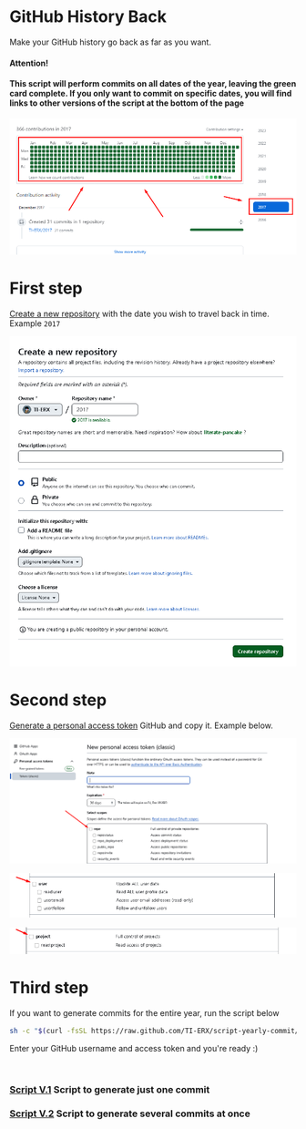 # GitHub History Back

Make your GitHub history go back as far as you want.

#### Attention!

#### This script will perform commits on all dates of the year, leaving the green card complete. If you only want to commit on specific dates, you will find links to other versions of the script at the bottom of the page

![image](IMG/year-commit.png)

# First step

[Create a new repository](https://github.com/new) with the date you wish to travel back in time. Example `2017`

![image](IMG/date-commit.png)

# Second step

[Generate a personal access token](https://github.com/settings/tokens/new) GitHub and copy it. Example below.

![image](IMG/psw-token-1.png)

![image](IMG/psw-token-2.png)

![image](IMG/psw-token-3.png)

# Third step

If you want to generate commits for the entire year, run the script below

```bash
sh -c "$(curl -fsSL https://raw.github.com/TI-ERX/script-yearly-commit/master/index.sh)"
```

Enter your GitHub username and access token and you're ready :)

<br>

### [Script V.1](https://github.com/TI-ERX/script-only-commit) Script to generate just one commit

### [Script V.2](https://github.com/TI-ERX/script-history-back/tree/main) Script to generate several commits at once
